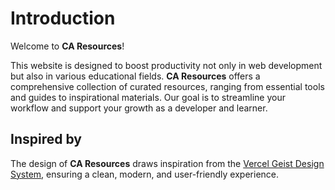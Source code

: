 # Introduction

Welcome to **CA Resources**!

This website is designed to boost productivity not only in web development but also in various educational fields. **CA Resources** offers a comprehensive collection of curated resources, ranging from essential tools and guides to inspirational materials. Our goal is to streamline your workflow and support your growth as a developer and learner.

## Inspired by

The design of **CA Resources** draws inspiration from the [Vercel Geist Design System](https://vercel.com/geist/introduction), ensuring a clean, modern, and user-friendly experience.
